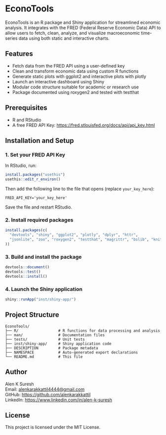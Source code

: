 
# EconoTools

EconoTools is an R package and Shiny application for streamlined economic analysis. It integrates with the FRED (Federal Reserve Economic Data) API to allow users to fetch, clean, analyze, and visualize macroeconomic time-series data using both static and interactive charts.

## Features

- Fetch data from the FRED API using a user-defined key
- Clean and transform economic data using custom R functions
- Generate static plots with ggplot2 and interactive plots with plotly
- Launch an interactive dashboard using Shiny
- Modular code structure suitable for academic or research use
- Package documented using roxygen2 and tested with testthat

## Prerequisites

- R and RStudio
- A free FRED API Key: https://fred.stlouisfed.org/docs/api/api_key.html

## Installation and Setup

### 1. Set your FRED API Key

In RStudio, run:

```r
install.packages("usethis")
usethis::edit_r_environ()
```

Then add the following line to the file that opens (replace `your_key_here`):

```
FRED_API_KEY='your_key_here'
```

Save the file and restart RStudio.

### 2. Install required packages

```r
install.packages(c(
  "devtools", "shiny", "ggplot2", "plotly", "dplyr", "httr",
  "jsonlite", "zoo", "roxygen2", "testthat", "magrittr", "bslib", "knitr"
))
```

### 3. Build and install the package

```r
devtools::document()
devtools::test()
devtools::install()
```

### 4. Launch the Shiny application

```r
shiny::runApp("inst/shiny-app/")
```

## Project Structure

```
EconoTools/
├── R/                  # R functions for data processing and analysis
├── man/                # Documentation files
├── tests/              # Unit tests
├── inst/shiny-app/     # Shiny application code
├── DESCRIPTION         # Package metadata
├── NAMESPACE           # Auto-generated export declarations
└── README.md           # This file
```

## Author

Alen K Suresh  
Email: alenkarakkattil4444@gmail.com  
GitHub: https://github.com/alenkarakkattil  
LinkedIn: https://www.linkedin.com/in/alen-k-suresh

## License

This project is licensed under the MIT License.
